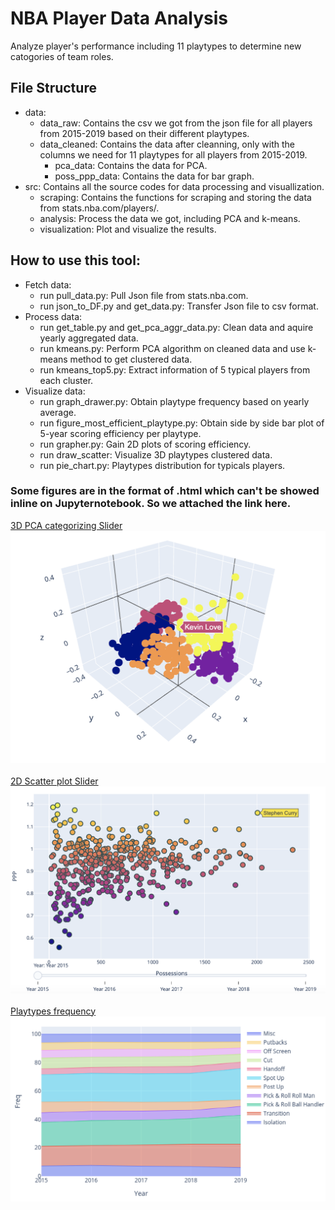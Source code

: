 # NBA Player Data Analysis
Analyze player's performance including 11 playtypes to determine new catogories of team roles.

## File Structure
* data:
  * data_raw: Contains the csv we got from the json file for all players from 2015-2019 based on their different playtypes.
  * data_cleaned: Contains the data after cleanning, only with the columns we need for 11 playtypes for all players from 2015-2019.
    * pca_data: Contains the data for PCA.
    * poss_ppp_data: Contains the data for bar graph.
* src: Contains all the source codes for data processing and visuallization.
  * scraping: Contains the functions for scraping and storing the data from stats.nba.com/players/.
  * analysis: Process the data we got, including PCA and k-means.
  * visualization: Plot and visualize the results.
  
## How to use this tool:
* Fetch data:
  * run pull_data.py: Pull Json file from stats.nba.com.
  * run json_to_DF.py and get_data.py: Transfer Json file to csv format.
* Process data:
  * run get_table.py and get_pca_aggr_data.py: Clean data and aquire yearly aggregated data.
  * run kmeans.py: Perform PCA algorithm on cleaned data and use k-means method to get clustered data.
  * run kmeans_top5.py: Extract information of 5 typical players from each cluster.
* Visualize data:
  * run graph_drawer.py: Obtain playtype frequency based on yearly average.
  * run figure_most_efficient_playtype.py: Obtain side by side bar plot of 5-year scoring efficiency per playtype.
  * run grapher.py: Gain 2D plots of scoring efficiency.
  * run draw_scatter: Visualize 3D playtypes clustered data.
  * run pie_chart.py: Playtypes distribution for typicals players.
  
### Some figures are in the format of .html which can't be showed inline on Jupyternotebook. So we attached the link here.

[3D PCA categorizing Slider](https://plot.ly/~swishan/16)
![](https://github.com/tonyzhangmy/group3-NBA-player-analysis/blob/master/data/data_cleaned/plots/3D.png)
<br>
<br>
[2D Scatter plot Slider](https://plot.ly/~swishan/18)
![](https://github.com/tonyzhangmy/group3-NBA-player-analysis/blob/master/data/data_cleaned/plots/2D.png)
<br>
<br>
[Playtypes frequency](https://plot.ly/~swishan/20)
![](https://github.com/tonyzhangmy/group3-NBA-player-analysis/blob/master/data/data_cleaned/plots/Playtypes%20Frequency%20Shares.png)
<br>
<br>
